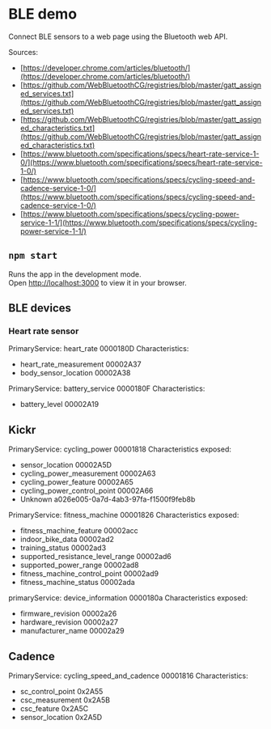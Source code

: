 # BLE demo

Connect BLE sensors to a web page using the Bluetooth web API.

Sources:

- [https://developer.chrome.com/articles/bluetooth/](https://developer.chrome.com/articles/bluetooth/)
- [https://github.com/WebBluetoothCG/registries/blob/master/gatt_assigned_services.txt](https://github.com/WebBluetoothCG/registries/blob/master/gatt_assigned_services.txt)
- [https://github.com/WebBluetoothCG/registries/blob/master/gatt_assigned_characteristics.txt](https://github.com/WebBluetoothCG/registries/blob/master/gatt_assigned_characteristics.txt)
- [https://www.bluetooth.com/specifications/specs/heart-rate-service-1-0/](https://www.bluetooth.com/specifications/specs/heart-rate-service-1-0/)
- [https://www.bluetooth.com/specifications/specs/cycling-speed-and-cadence-service-1-0/](https://www.bluetooth.com/specifications/specs/cycling-speed-and-cadence-service-1-0/)
- [https://www.bluetooth.com/specifications/specs/cycling-power-service-1-1/](https://www.bluetooth.com/specifications/specs/cycling-power-service-1-1/)

## `npm start`

Runs the app in the development mode.\
Open [http://localhost:3000](http://localhost:3000) to view it in your browser.

## BLE devices

### Heart rate sensor

PrimaryService: heart_rate 0000180D
Characteristics:

- heart_rate_measurement 00002A37
- body_sensor_location 00002A38

PrimaryService: battery_service 0000180F
Characteristics:

- battery_level 00002A19

## Kickr

PrimaryService: cycling_power 00001818
Characteristics exposed:

- sensor_location 00002A5D
- cycling_power_measurement 00002A63
- cycling_power_feature 00002A65
- cycling_power_control_point 00002A66
- Unknown a026e005-0a7d-4ab3-97fa-f1500f9feb8b

PrimaryService: fitness_machine 00001826
Characteristics exposed:

- fitness_machine_feature 00002acc
- indoor_bike_data 00002ad2
- training_status 00002ad3
- supported_resistance_level_range 00002ad6
- supported_power_range 00002ad8
- fitness_machine_control_point 00002ad9
- fitness_machine_status 00002ada

primaryService: device_information 0000180a
Characteristics exposed:

- firmware_revision 00002a26
- hardware_revision 00002a27
- manufacturer_name 00002a29

## Cadence

PrimaryService: cycling_speed_and_cadence 00001816
Characteristics:

- sc_control_point 0x2A55
- csc_measurement 0x2A5B
- csc_feature 0x2A5C
- sensor_location 0x2A5D
